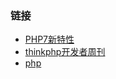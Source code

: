 ### 链接
* [PHP7新特性](https://www.w3cschool.cn/phpseven/phpseven-lfei2e04.html)
* [thinkphp开发者周刊](https://www.kancloud.cn/thinkphp/weekly/content) 
* [php](https://www.twle.cn/go/php?p=1)
